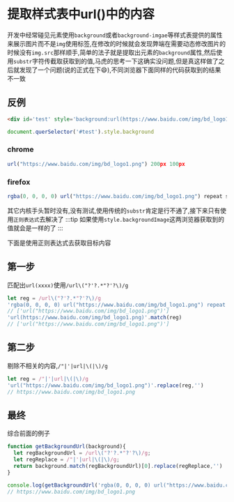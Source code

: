 # 提取样式表中url()中的内容

开发中经常碰见元素使用``background``或者``background-imgae``等样式表提供的属性来展示图片而不是``img``使用标签,在修改的时候就会发现弊端在需要动态修改图片的时候没有``img.src``那样顺手,简单的法子就是提取出元素的``background``属性,然后使用``substr``字符传截取获取到的值,马虎的思考一下这确实没问题,但是真这样做了之后就发现了一个问题(说的正式在下:smile:),不同浏览器下面同样的代码获取到的结果不一致


## 反例
```html
<div id='test' style='background:url(https://www.baidu.com/img/bd_logo1.png) 200px 100px;width:200px;height:100px'></div>
```

```js
document.querSelector('#test').style.background
```
### chrome
```js
url("https://www.baidu.com/img/bd_logo1.png") 200px 100px
```
### firefox
```js
rgba(0, 0, 0, 0) url("https://www.baidu.com/img/bd_logo1.png") repeat scroll 200px 100px
```
其它内核手头暂时没有,没有测试,使用传统的``substr``肯定是行不通了,接下来只有使用``正则表达式``去解决了
:::tip
如果使用``style.backgroundImage``这两浏览器获取到的值就会是一样的了
:::

下面是使用正则表达式去获取目标内容

## 第一步
匹配出``url(xxxx)``使用``/url\("?'?.*"?'?\)/g``
```js
let reg = /url\("?'?.*"?'?\)/g
'rgba(0, 0, 0, 0) url("https://www.baidu.com/img/bd_logo1.png") repeat scroll 200px 100px'.match(reg)
// ['url("https://www.baidu.com/img/bd_logo1.png")']
'url(https://www.baidu.com/img/bd_logo1.png)'.match(reg)
// ['url("https://www.baidu.com/img/bd_logo1.png")']
```


## 第二步
剔除不相关的内容,`/"|'|url|\(|\)/g`
```js
let reg = /"|'|url|\(|\)/g
'url("https://www.baidu.com/img/bd_logo1.png")'.replace(reg,'')
// https://www.baidu.com/img/bd_logo1.png
```

## 最终
综合前面的例子
```js
function getBackgroundUrl(background){
  let regBackgroundUrl = /url\("?'?.*"?'?\)/g;
  let regReplace = /"|'|url|\(|\)/g;
  return background.match(regBackgroundUrl)[0].replace(regReplace,'')
}

console.log(getBackgroundUrl('rgba(0, 0, 0, 0) url("https://www.baidu.com/img/bd_logo1.png") repeat scroll 200px 100px'))
// https://www.baidu.com/img/bd_logo1.png
```

<comment/>
<tongji/>